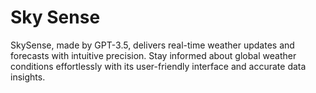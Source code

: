 # Sky Sense
SkySense, made by GPT-3.5, delivers real-time weather updates and forecasts with intuitive precision. Stay informed about global weather conditions effortlessly with its user-friendly interface and accurate data insights.
